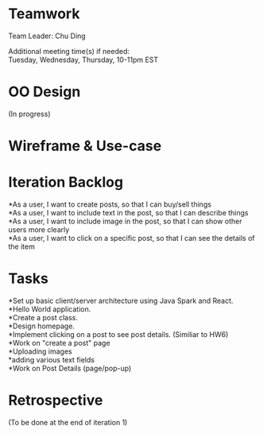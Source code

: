 # Teamwork  
Team Leader: Chu Ding  

Additional meeting time(s) if needed:  
Tuesday, Wednesday, Thursday, 10-11pm EST

# OO Design  
(In progress)

# Wireframe & Use-case  

# Iteration Backlog  
*As a user, I want to create posts, so that I can buy/sell things  
*As a user, I want to include text in the post, so that I can describe things  
*As a user, I want to include image in the post, so that I can show other 
users more clearly  
*As a user, I want to click on a specific post, so that I can see the details 
of the item  

# Tasks  
*Set up basic client/server architecture using Java Spark and React.  
*Hello World application.  
*Create a post class.  
*Design homepage.  
  *Implement clicking on a post to see post details. (Similiar to HW6)  
*Work on "create a post" page  
  *Uploading images  
  *adding various text fields  
*Work on Post Details (page/pop-up)

# Retrospective  
(To be done at the end of iteration 1)

